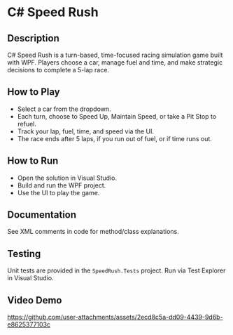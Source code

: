 # C# Speed Rush

## Description
C# Speed Rush is a turn-based, time-focused racing simulation game built with WPF. Players choose a car, manage fuel and time, and make strategic decisions to complete a 5-lap race.

## How to Play
- Select a car from the dropdown.
- Each turn, choose to Speed Up, Maintain Speed, or take a Pit Stop to refuel.
- Track your lap, fuel, time, and speed via the UI.
- The race ends after 5 laps, if you run out of fuel, or if time runs out.

## How to Run
- Open the solution in Visual Studio.
- Build and run the WPF project.
- Use the UI to play the game.

## Documentation
See XML comments in code for method/class explanations.

## Testing
Unit tests are provided in the `SpeedRush.Tests` project. Run via Test Explorer in Visual Studio.

## Video Demo

https://github.com/user-attachments/assets/2ecd8c5a-dd09-4439-9d6b-e8625377103c

